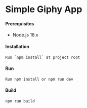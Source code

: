 # Simple Giphy App

#### Prerequisites
- Node.js 18.x
#### Installation
```
Run `npm install` at project root
```
#### Run
```
Run npm install or npm run dev
```
#### Build
```
npm run build
```





